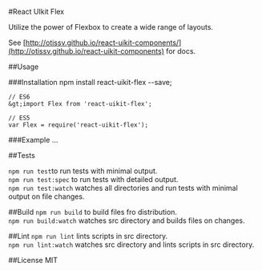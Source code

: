 #React UIkit Flex

Utilize the power of Flexbox to create a wide range of layouts.

See [http://otissv.github.io/react-uikit-components/](http://otissv.github.io/react-uikit-components) for docs.

##Usage

###Installation
    npm install react-uikit-flex --save;

    // ES6
    &gt;import Flex from 'react-uikit-flex';

    // ES5
    var Flex = require('react-uikit-flex');


###Example
    <Flex middle between >
    ...
    </Flex>


##Tests

`npm run test`to run tests with minimal output.  
`npm run test:spec` to run tests with detailed output.  
`npm run test:watch` watches all directories and run tests with minimal output on file changes.

##Build
`npm run build` to build files fro distribution.  
`npm run build:watch` watches src directory and builds files on changes.

##Lint
`npm run lint` lints scripts in src directory.  
`npm run lint:watch` watches src directory and lints scripts in src directory.

##License
MIT

